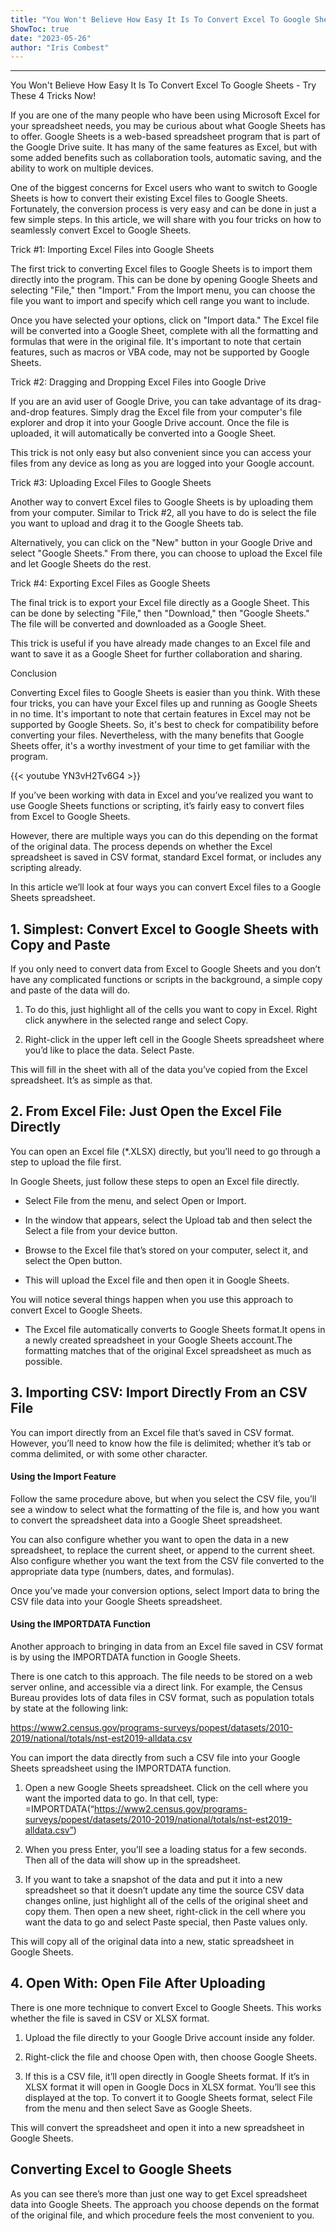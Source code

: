 ```yaml
---
title: "You Won't Believe How Easy It Is To Convert Excel To Google Sheets - Try These 4 Tricks Now!"
ShowToc: true 
date: "2023-05-26"
author: "Iris Combest"
---
```

*****
You Won't Believe How Easy It Is To Convert Excel To Google Sheets - Try These 4 Tricks Now!

If you are one of the many people who have been using Microsoft Excel for your spreadsheet needs, you may be curious about what Google Sheets has to offer. Google Sheets is a web-based spreadsheet program that is part of the Google Drive suite. It has many of the same features as Excel, but with some added benefits such as collaboration tools, automatic saving, and the ability to work on multiple devices.

One of the biggest concerns for Excel users who want to switch to Google Sheets is how to convert their existing Excel files to Google Sheets. Fortunately, the conversion process is very easy and can be done in just a few simple steps. In this article, we will share with you four tricks on how to seamlessly convert Excel to Google Sheets.

Trick #1: Importing Excel Files into Google Sheets

The first trick to converting Excel files to Google Sheets is to import them directly into the program. This can be done by opening Google Sheets and selecting "File," then "Import." From the Import menu, you can choose the file you want to import and specify which cell range you want to include.

Once you have selected your options, click on "Import data." The Excel file will be converted into a Google Sheet, complete with all the formatting and formulas that were in the original file. It's important to note that certain features, such as macros or VBA code, may not be supported by Google Sheets.

Trick #2: Dragging and Dropping Excel Files into Google Drive

If you are an avid user of Google Drive, you can take advantage of its drag-and-drop features. Simply drag the Excel file from your computer's file explorer and drop it into your Google Drive account. Once the file is uploaded, it will automatically be converted into a Google Sheet.

This trick is not only easy but also convenient since you can access your files from any device as long as you are logged into your Google account.

Trick #3: Uploading Excel Files to Google Sheets

Another way to convert Excel files to Google Sheets is by uploading them from your computer. Similar to Trick #2, all you have to do is select the file you want to upload and drag it to the Google Sheets tab.

Alternatively, you can click on the "New" button in your Google Drive and select "Google Sheets." From there, you can choose to upload the Excel file and let Google Sheets do the rest.

Trick #4: Exporting Excel Files as Google Sheets

The final trick is to export your Excel file directly as a Google Sheet. This can be done by selecting "File," then "Download," then "Google Sheets." The file will be converted and downloaded as a Google Sheet.

This trick is useful if you have already made changes to an Excel file and want to save it as a Google Sheet for further collaboration and sharing.

Conclusion

Converting Excel files to Google Sheets is easier than you think. With these four tricks, you can have your Excel files up and running as Google Sheets in no time. It's important to note that certain features in Excel may not be supported by Google Sheets. So, it's best to check for compatibility before converting your files. Nevertheless, with the many benefits that Google Sheets offer, it's a worthy investment of your time to get familiar with the program.

{{< youtube YN3vH2Tv6G4 >}} 



If you’ve been working with data in Excel and you’ve realized you want to use Google Sheets functions or scripting, it’s fairly easy to convert files from Excel to Google Sheets.
 
However, there are multiple ways you can do this depending on the format of the original data. The process depends on whether the Excel spreadsheet is saved in CSV format, standard Excel format, or includes any scripting already.
 
In this article we’ll look at four ways you can convert Excel files to a Google Sheets spreadsheet.
 

 
## 1. Simplest: Convert Excel to Google Sheets with Copy and Paste
 
If you only need to convert data from Excel to Google Sheets and you don’t have any complicated functions or scripts in the background, a simple copy and paste of the data will do.
 
1. To do this, just highlight all of the cells you want to copy in Excel. Right click anywhere in the selected range and select Copy.
 
2. Right-click in the upper left cell in the Google Sheets spreadsheet where you’d like to place the data. Select Paste.
 
This will fill in the sheet with all of the data you’ve copied from the Excel spreadsheet. It’s as simple as that.
 
## 2. From Excel File: Just Open the Excel File Directly
 
You can open an Excel file (*.XLSX) directly, but you’ll need to go through a step to upload the file first. 
 
In Google Sheets, just follow these steps to open an Excel file directly.
 
- Select File from the menu, and select Open or Import.

 
- In the window that appears, select the Upload tab and then select the Select a file from your device button.

 
- Browse to the Excel file that’s stored on your computer, select it, and select the Open button.

 
- This will upload the Excel file and then open it in Google Sheets.

 
You will notice several things happen when you use this approach to convert Excel to Google Sheets.
 
- The Excel file automatically converts to Google Sheets format.It opens in a newly created spreadsheet in your Google Sheets account.The formatting matches that of the original Excel spreadsheet as much as possible.

 
## 3. Importing CSV: Import Directly From an CSV File
 
You can import directly from an Excel file that’s saved in CSV format. However, you’ll need to know how the file is delimited; whether it’s tab or comma delimited, or with some other character.
 
#### Using the Import Feature
 
Follow the same procedure above, but when you select the CSV file, you’ll see a window to select what the formatting of the file is, and how you want to convert the spreadsheet data into a Google Sheet spreadsheet.
 
You can also configure whether you want to open the data in a new spreadsheet, to replace the current sheet, or append to the current sheet. Also configure whether you want the text from the CSV file converted to the appropriate data type (numbers, dates, and formulas).
 
Once you’ve made your conversion options, select Import data to bring the CSV file data into your Google Sheets spreadsheet.
 
#### Using the IMPORTDATA Function
 
Another approach to bringing in data from an Excel file saved in CSV format is by using the IMPORTDATA function in Google Sheets.
 
There is one catch to this approach. The file needs to be stored on a web server online, and accessible via a direct link. For example, the Census Bureau provides lots of data files in CSV format, such as population totals by state at the following link: 
 
https://www2.census.gov/programs-surveys/popest/datasets/2010-2019/national/totals/nst-est2019-alldata.csv
 
You can import the data directly from such a CSV file into your Google Sheets spreadsheet using the IMPORTDATA function.
 
1. Open a new Google Sheets spreadsheet. Click on the cell where you want the imported data to go. In that cell, type:  =IMPORTDATA(“https://www2.census.gov/programs-surveys/popest/datasets/2010-2019/national/totals/nst-est2019-alldata.csv”)
 
2. When you press Enter, you’ll see a loading status for a few seconds. Then all of the data will show up in the spreadsheet.
 
3. If you want to take a snapshot of the data and put it into a new spreadsheet so that it doesn’t update any time the source CSV data changes online, just highlight all of the cells of the original sheet and copy them. Then open a new sheet, right-click in the cell where you want the data to go and select Paste special, then Paste values only.
 
This will copy all of the original data into a new, static spreadsheet in Google Sheets.
 
## 4. Open With: Open File After Uploading
 
There is one more technique to convert Excel to Google Sheets. This works whether the file is saved in CSV or XLSX format. 
 
1. Upload the file directly to your Google Drive account inside any folder.
 
2. Right-click the file and choose Open with, then choose Google Sheets.
 
3. If this is a CSV file, it’ll open directly in Google Sheets format. If it’s in XLSX format it will open in Google Docs in XLSX format. You’ll see this displayed at the top. To convert it to Google Sheets format, select File from the menu and then select Save as Google Sheets. 
 
This will convert the spreadsheet and open it into a new spreadsheet in Google Sheets.
 
## Converting Excel to Google Sheets
 
As you can see there’s more than just one way to get Excel spreadsheet data into Google Sheets. The approach you choose depends on the format of the original file, and which procedure feels the most convenient to you.



